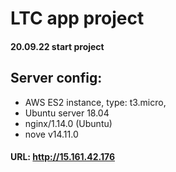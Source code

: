 LTC app project
===============

#### 20.09.22 start project

Server config:
--------------
- AWS ES2 instance, type: t3.micro,
- Ubuntu server 18.04
- nginx/1.14.0 (Ubuntu)
- nove v14.11.0

#### URL: http://15.161.42.176
